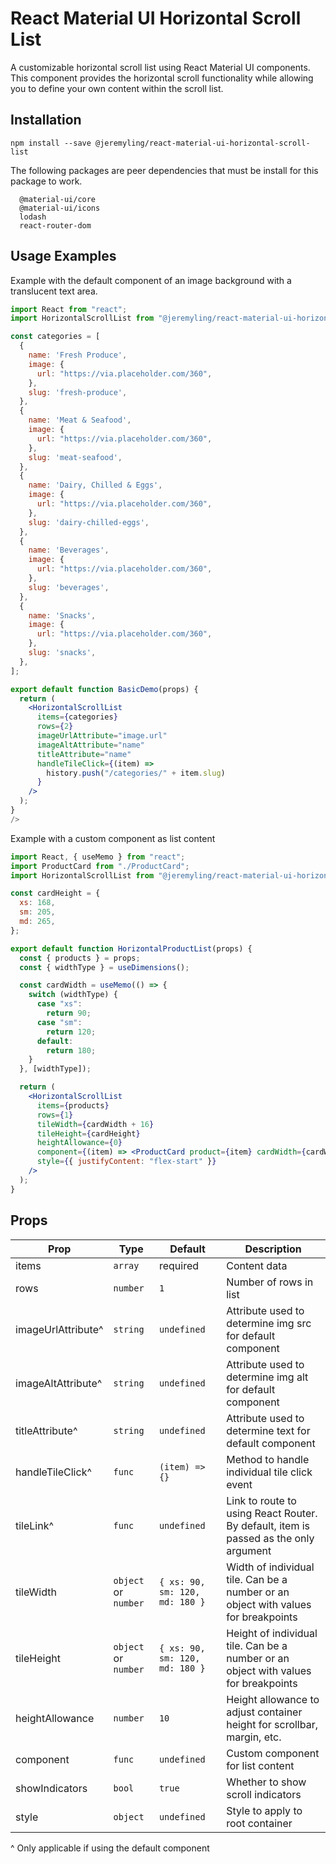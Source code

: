 # React Material UI Horizontal Scroll List

A customizable horizontal scroll list using React Material UI components. This component provides the horizontal scroll functionality while allowing you to define your own content within the scroll list.

## Installation

```
npm install --save @jeremyling/react-material-ui-horizontal-scroll-list
```

The following packages are peer dependencies that must be install for this package to work.

```
  @material-ui/core
  @material-ui/icons
  lodash
  react-router-dom
```

## Usage Examples

Example with the default component of an image background with a translucent text area.

```jsx
import React from "react";
import HorizontalScrollList from "@jeremyling/react-material-ui-horizontal-scroll-list";

const categories = [
  {
    name: 'Fresh Produce',
    image: {
      url: "https://via.placeholder.com/360",
    },
    slug: 'fresh-produce',
  },
  {
    name: 'Meat & Seafood',
    image: {
      url: "https://via.placeholder.com/360",
    },
    slug: 'meat-seafood',
  },
  {
    name: 'Dairy, Chilled & Eggs',
    image: {
      url: "https://via.placeholder.com/360",
    },
    slug: 'dairy-chilled-eggs',
  },
  {
    name: 'Beverages',
    image: {
      url: "https://via.placeholder.com/360",
    },
    slug: 'beverages',
  },
  {
    name: 'Snacks',
    image: {
      url: "https://via.placeholder.com/360",
    },
    slug: 'snacks',
  },
];

export default function BasicDemo(props) {
  return (
    <HorizontalScrollList
      items={categories}
      rows={2}
      imageUrlAttribute="image.url"
      imageAltAttribute="name"
      titleAttribute="name"
      handleTileClick={(item) =>
        history.push("/categories/" + item.slug)
      }
    />
  );
}
/>
```

Example with a custom component as list content

```jsx
import React, { useMemo } from "react";
import ProductCard from "./ProductCard";
import HorizontalScrollList from "@jeremyling/react-material-ui-horizontal-scroll-list";

const cardHeight = {
  xs: 168,
  sm: 205,
  md: 265,
};

export default function HorizontalProductList(props) {
  const { products } = props;
  const { widthType } = useDimensions();

  const cardWidth = useMemo(() => {
    switch (widthType) {
      case "xs":
        return 90;
      case "sm":
        return 120;
      default:
        return 180;
    }
  }, [widthType]);

  return (
    <HorizontalScrollList
      items={products}
      rows={1}
      tileWidth={cardWidth + 16}
      tileHeight={cardHeight}
      heightAllowance={0}
      component={(item) => <ProductCard product={item} cardWidth={cardWidth} />} // custom built component
      style={{ justifyContent: "flex-start" }}
    />
  );
}
```

## Props

| Prop               | Type                 | Default                        | Description                                                                          |
| ------------------ | -------------------- | ------------------------------ | ------------------------------------------------------------------------------------ |
| items              | `array`              | required                       | Content data                                                                         |
| rows               | `number`             | `1`                            | Number of rows in list                                                               |
| imageUrlAttribute^ | `string`             | `undefined`                    | Attribute used to determine img src for default component                            |
| imageAltAttribute^ | `string`             | `undefined`                    | Attribute used to determine img alt for default component                            |
| titleAttribute^    | `string`             | `undefined`                    | Attribute used to determine text for default component                               |
| handleTileClick^   | `func`               | `(item) => {}`                 | Method to handle individual tile click event                                         |
| tileLink^          | `func`               | `undefined`                    | Link to route to using React Router. By default, item is passed as the only argument |
| tileWidth          | `object` or `number` | `{ xs: 90, sm: 120, md: 180 }` | Width of individual tile. Can be a number or an object with values for breakpoints   |
| tileHeight         | `object` or `number` | `{ xs: 90, sm: 120, md: 180 }` | Height of individual tile. Can be a number or an object with values for breakpoints  |
| heightAllowance    | `number`             | `10`                           | Height allowance to adjust container height for scrollbar, margin, etc.              |
| component          | `func`               | `undefined`                    | Custom component for list content                                                    |
| showIndicators     | `bool`               | `true`                         | Whether to show scroll indicators                                                    |
| style              | `object`             | `undefined`                    | Style to apply to root container                                                     |

^ Only applicable if using the default component
